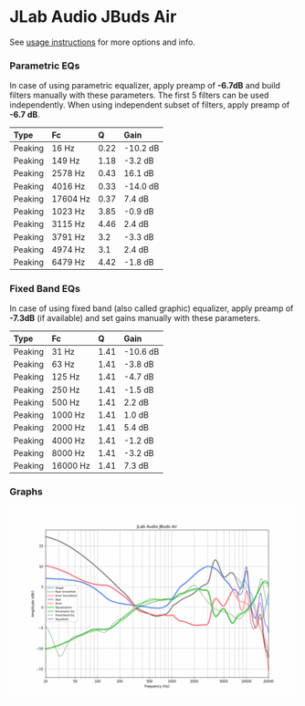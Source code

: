 # JLab Audio JBuds Air
See [usage instructions](https://github.com/jaakkopasanen/AutoEq#usage) for more options and info.

### Parametric EQs
In case of using parametric equalizer, apply preamp of **-6.7dB** and build filters manually
with these parameters. The first 5 filters can be used independently.
When using independent subset of filters, apply preamp of **-6.7 dB**.

| Type    | Fc       |    Q | Gain     |
|:--------|:---------|:-----|:---------|
| Peaking | 16 Hz    | 0.22 | -10.2 dB |
| Peaking | 149 Hz   | 1.18 | -3.2 dB  |
| Peaking | 2578 Hz  | 0.43 | 16.1 dB  |
| Peaking | 4016 Hz  | 0.33 | -14.0 dB |
| Peaking | 17604 Hz | 0.37 | 7.4 dB   |
| Peaking | 1023 Hz  | 3.85 | -0.9 dB  |
| Peaking | 3115 Hz  | 4.46 | 2.4 dB   |
| Peaking | 3791 Hz  | 3.2  | -3.3 dB  |
| Peaking | 4974 Hz  | 3.1  | 2.4 dB   |
| Peaking | 6479 Hz  | 4.42 | -1.8 dB  |

### Fixed Band EQs
In case of using fixed band (also called graphic) equalizer, apply preamp of **-7.3dB**
(if available) and set gains manually with these parameters.

| Type    | Fc       |    Q | Gain     |
|:--------|:---------|:-----|:---------|
| Peaking | 31 Hz    | 1.41 | -10.6 dB |
| Peaking | 63 Hz    | 1.41 | -3.8 dB  |
| Peaking | 125 Hz   | 1.41 | -4.7 dB  |
| Peaking | 250 Hz   | 1.41 | -1.5 dB  |
| Peaking | 500 Hz   | 1.41 | 2.2 dB   |
| Peaking | 1000 Hz  | 1.41 | 1.0 dB   |
| Peaking | 2000 Hz  | 1.41 | 5.4 dB   |
| Peaking | 4000 Hz  | 1.41 | -1.2 dB  |
| Peaking | 8000 Hz  | 1.41 | -3.2 dB  |
| Peaking | 16000 Hz | 1.41 | 7.3 dB   |

### Graphs
![](./JLab%20Audio%20JBuds%20Air.png)